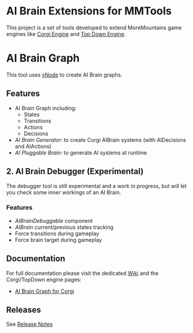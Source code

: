 # AI Brain Extensions for MMTools

This project is a set of tools developed to extend MoreMountains game engines like [Corgi Engine](https://assetstore.unity.com/packages/templates/systems/corgi-engine-2d-2-5d-platformer-26617?aid=1011lHJn) and [Top Down Engine](https://assetstore.unity.com/packages/templates/systems/topdown-engine-89636?aid=1011lHJn).

# AI Brain Graph

This tool uses [xNode](https://github.com/Siccity/xNode) to create AI Brain graphs.

## Features

* AI Brain Graph including:
  * States
  * Transitions
  * Actions
  * Decisions
* _AI Brain Generator_: to create Corgi AIBrain systems (with AIDecisions and AIActions)
* _AI Pluggable Brain_: to generate AI systems at runtime

## 2. AI Brain Debugger (Experimental)

The debugger tool is still experimental and a work in progress, but will let you check some inner workings of an AI Brain.

### Features

* _AIBrainDebuggable_ component
* _AIBrain_ current/previous states tracking
* Force transitions during gameplay
* Force brain target during gameplay

## Documentation

For full documentation please visit the dedicated [Wiki](https://github.com/thebitcave/ai-brain-graph-for-mmtools/wiki) and the Corgi/TopDown engine pages:

* [AI Brain Graph for Corgi](https://github.com/thebitcave/ai-brain-graph-for-corgi)

## Releases

See [Release Notes](https://github.com/thebitcave/ai-brain-graph-for-mmtools/blob/master/RELEASE.md)
